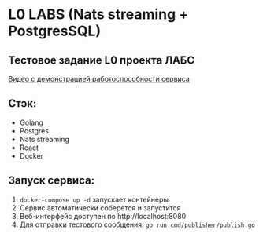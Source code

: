# L0 LABS (Nats streaming + PostgresSQL)

## **Тестовое задание L0 проекта ЛАБС**

[Видео с демонстрацией работоспособности сервиса](https://drive.google.com/file/d/1Ka_RcJKCzs0z2lBweMyRZ_xAlvgyKWDy/view?usp=sharing)

## Стэк:
- Golang
- Postgres
- Nats streaming
- React
- Docker

## Запуск сервиса:
1. `docker-compose up -d` запускает контейнеры
2. Сервис автоматически соберется и запустится
3. Веб-интерфейс доступен по http://localhost:8080
4. Для отправки тестового сообщения: `go run cmd/publisher/publish.go`